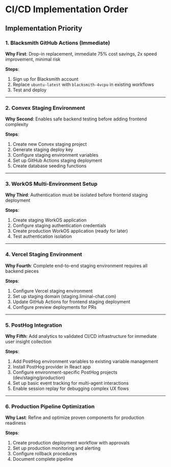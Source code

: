 # CI/CD Implementation Order

## Implementation Priority

### 1. Blacksmith GitHub Actions (Immediate)
**Why First**: Drop-in replacement, immediate 75% cost savings, 2x speed improvement, minimal risk

**Steps**:
1. Sign up for Blacksmith account
2. Replace `ubuntu-latest` with `blacksmith-4vcpu` in existing workflows
3. Test and deploy

---

### 2. Convex Staging Environment
**Why Second**: Enables safe backend testing before adding frontend complexity

**Steps**:
1. Create new Convex staging project
2. Generate staging deploy key
3. Configure staging environment variables
4. Set up GitHub Actions staging deployment
5. Create database seeding functions

---

### 3. WorkOS Multi-Environment Setup
**Why Third**: Authentication must be isolated before frontend staging deployment

**Steps**:
1. Create staging WorkOS application
2. Configure staging authentication credentials
3. Create production WorkOS application (ready for later)
4. Test authentication isolation

---

### 4. Vercel Staging Environment
**Why Fourth**: Complete end-to-end staging environment requires all backend pieces

**Steps**:
1. Configure Vercel staging environment
2. Set up staging domain (staging.liminal-chat.com)
3. Update GitHub Actions for frontend staging deployment
4. Configure preview deployments for PRs

---

### 5. PostHog Integration
**Why Fifth**: Add analytics to validated CI/CD infrastructure for immediate user insight collection

**Steps**:
1. Add PostHog environment variables to existing variable management
2. Install PostHog provider in React app
3. Configure environment-specific PostHog projects (dev/staging/production)
4. Set up basic event tracking for multi-agent interactions
5. Enable session replay for debugging complex UX flows

---

### 6. Production Pipeline Optimization
**Why Last**: Refine and optimize proven components for production readiness

**Steps**:
1. Create production deployment workflow with approvals
2. Set up production monitoring and alerting
3. Configure rollback procedures
4. Document complete pipeline